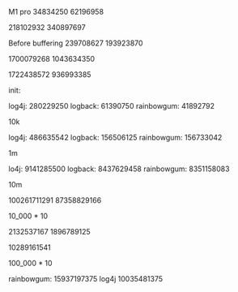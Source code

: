M1 pro
34834250
62196958

218102932
340897697


Before buffering
239708627
193923870


1700079268
1043634350

1722438572
936993385


init:

log4j:      280229250
logback:    61390750
rainbowgum: 41892792

10k

log4j:      486635542
logback:    156506125
rainbowgum: 156733042

1m

lo4j:       9141285500
logback:    8437629458
rainbowgum: 8351158083

10m

100261711291
87358829166


10_000 * 10

2132537167
1896789125

10289161541


100_000 * 10


rainbowgum: 15937197375
log4j       10035481375
